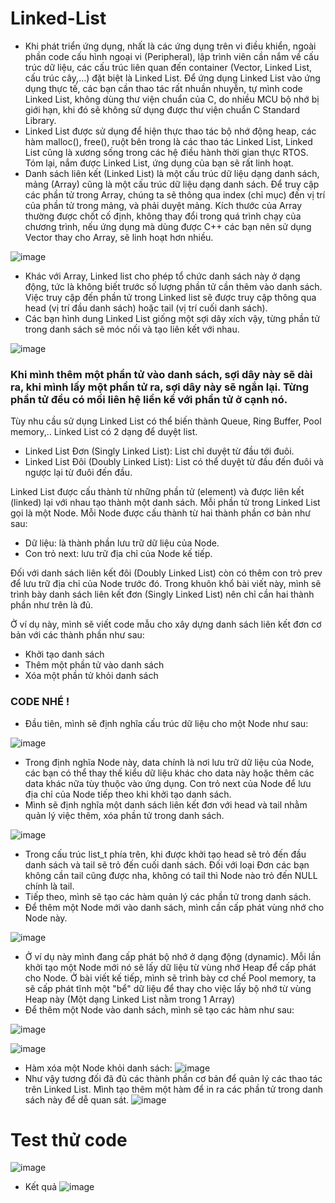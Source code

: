 # Linked-List
- Khi phát triển ứng dụng, nhất là các ứng dụng trên vi điều khiển, ngoài phần code cấu hình ngoại vi (Peripheral), lập trình viên cần nắm về cấu trúc dữ liệu, các cấu trúc liên quan đến container (Vector, Linked List, cấu trúc cây,...) đặt biệt là Linked List. Để ứng dụng Linked List vào ứng dụng thực tế, các bạn cần thao tác rất nhuần nhuyễn, tự mình code Linked List, không dùng thư viện chuẩn của C, do nhiều MCU bộ nhớ bị giới hạn, khi đó sẽ không sử dụng được thư viện chuẩn C Standard Library.
- Linked List được sử dụng để hiện thực thao tác bộ nhớ động heap, các hàm malloc(), free(), ruột bên trong là các thao tác Linked List, Linked List cũng là xương sống trong các hệ điều hành thời gian thực RTOS. Tóm lại, nắm được Linked List, ứng dụng của bạn sẽ rất linh hoạt.
- Danh sách liên kết (Linked List) là một cấu trúc dữ liệu dạng danh sách, mảng (Array) cũng là một cấu trúc dữ liệu dạng danh sách. Để truy cập các phần tử trong Array, chúng ta sẽ thông qua index (chỉ mục) đến vị trí của phần tử trong mảng, và phải duyệt mảng. Kích thước của Array thường được chốt cố định, không thay đổi trong quá trình chạy của chương trình, nếu ứng dụng mà dùng được C++ các bạn nên sử dụng Vector thay cho Array, sẽ linh hoạt hơn nhiều.

![image](https://github.com/user-attachments/assets/179746ad-c179-413d-a467-bbf3e17a7a02)
- Khác với Array, Linked list cho phép tổ chức danh sách này ở dạng động, tức là không biết trước số lượng phần tử cần thêm vào danh sách. Việc truy cập đến phần tử trong Linked list sẽ được truy cập thông qua head (vị trí đầu danh sách) hoặc tail (vị trí cuối danh sách).
- Các bạn hình dung Linked List giống một sợi dây xích vậy, từng phần tử trong danh sách sẽ móc nối và tạo liên kết với nhau.

![image](https://github.com/user-attachments/assets/fd203697-9627-4e8a-b2de-8510c46b049b)
### Khi mình thêm một phần tử vào danh sách, sợi dây này sẽ dài ra, khi mình lấy một phần tử ra, sợi dây này sẽ ngắn lại. Từng phần tử đều có mối liên hệ liền kề với phần tử ở cạnh nó.
Tùy nhu cầu sử dụng Linked List có thể biến thành Queue, Ring Buffer, Pool memory,.. Linked List có 2 dạng để duyệt list.
- Linked List Đơn (Singly Linked List): List chỉ duyệt từ đầu tới đuôi.
- Linked List Đôi (Doubly Linked List): List có thể duyệt từ đầu đến đuôi và ngược lại từ đuôi đến đầu.


Linked List được cấu thành từ những phần tử (element) và được liên kết (linked) lại với nhau tạo thành một danh sách. Mỗi phần tử trong Linked List gọi là một Node. Mỗi Node được cấu thành từ hai thành phần cơ bản như sau:
- Dữ liệu: là thành phần lưu trữ dữ liệu của Node.
- Con trỏ next: lưu trữ địa chỉ của Node kế tiếp.


Đối với danh sách liên kết đôi (Doubly Linked List) còn có thêm con trỏ prev để lưu trữ địa chỉ của Node trước đó. Trong khuôn khổ bài viết này, mình sẽ trình bày danh sách liên kết đơn (Singly Linked List) nên chỉ cần hai thành phần như trên là đủ.

Ở ví dụ này, mình sẽ viết code mẫu cho xây dựng danh sách liên kết đơn cơ bản với các thành phần như sau:
- Khởi tạo danh sách
- Thêm một phần tử vào danh sách
- Xóa một phần tử khỏi danh sách

### CODE NHÉ !
- Đầu tiên, mình sẽ định nghĩa cấu trúc dữ liệu cho một Node như sau:

![image](https://github.com/user-attachments/assets/22a42897-334c-4068-aa59-6088d9ac0292)
- Trong định nghĩa Node này, data chính là nơi lưu trữ dữ liệu của Node, các bạn có thể thay thế kiểu dữ liệu khác cho data này hoặc thêm các data khác nữa tùy thuộc vào ứng dụng. Con trỏ next của Node để lưu địa chỉ của Node tiếp theo khi khởi tạo danh sách.
- Mình sẽ định nghĩa một danh sách liên kết đơn với head và tail nhằm quản lý việc thêm, xóa phần tử trong danh sách.

![image](https://github.com/user-attachments/assets/efc5fb7e-89db-4ee5-abe2-930552d8066a)
- Trong cấu trúc list_t phía trên, khi được khởi tạo head sẽ trỏ đến đầu danh sách và tail sẽ trỏ đến cuối danh sách. Đối với loại Đơn các bạn không cần tail cũng được nha, không có tail thì Node nào trỏ đến NULL chính là tail. 
- Tiếp theo, mình sẽ tạo các hàm quản lý các phần tử trong danh sách. 
- Để thêm một Node mới vào danh sách, mình cần cấp phát vùng nhớ cho Node này.

![image](https://github.com/user-attachments/assets/752e9300-1b2b-4d29-948b-c4bf21218757)
- Ở ví dụ này mình đang cấp phát bộ nhớ ở dạng động (dynamic). Mỗi lần khởi tạo một Node mới nó sẽ lấy dữ liệu từ vùng nhớ Heap để cấp phát cho Node. Ở bài viết kế tiếp, mình sẽ trình bày cơ chế Pool memory, ta sẽ cấp phát tĩnh một "bể" dữ liệu để thay cho việc lấy bộ nhớ từ vùng Heap này (Một dạng Linked List nằm trong 1 Array)
- Để thêm một Node vào danh sách, mình sẽ tạo các hàm như sau:

![image](https://github.com/user-attachments/assets/b99cd259-1517-40fa-88d5-40d48616ff05)

![image](https://github.com/user-attachments/assets/bb4ecacd-c772-43cc-8bcd-02b220167438)
- Hàm xóa một Node khỏi danh sách:
![image](https://github.com/user-attachments/assets/ad0ae2e2-7e93-4305-abca-268831da9eac)
- Như vậy tương đối đã đủ các thành phần cơ bản để quản lý các thao tác trên Linked List. Mình tạo thêm một hàm để in ra các phần tử trong danh sách này để dễ quan sát.
![image](https://github.com/user-attachments/assets/e5007393-331c-419a-9f02-243efa9b70c6)

# Test thử code
![image](https://github.com/user-attachments/assets/29a0154c-c9b5-4cf0-a582-1074865987ff)
- Kết quả
![image](https://github.com/user-attachments/assets/fd38ae9e-b6db-4839-8c9c-add0fb8c27fd)













